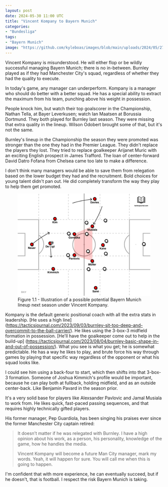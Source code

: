 ```yaml
---
layout: post
date: 2024-05-30 11:00 UTC
title: "Vincent Kompany to Bayern Munich"
categories:
- "Bundesliga"
tags:
- "Bayern Munich"
image: "https://github.com/kyleboas/images/blob/main/uploads/2024/05/27/Image-27May2024_13:53:32.png?raw=true"
---
```


Vincent Kompany is misunderstood. He will either flop or be wildly successful managing Bayern Munich; there is no in-between. Burnley played as if they had Manchester City's squad, regardless of whether they had the quality to execute.

<!---more--->

In today's game, any manager can underperform. Kompany is a manager who should do better with a better squad. He has a special ability to extract the maximum from his team, punching above his weight in possession.

People knock him, but watch their top goalscorer in the Championship, Nathan Tella, at Bayer Leverkusen; watch Ian Maatsen at Borussia Dortmund. They both played for Burnley last season. They were missing that extra quality in the lineup. Wilson Odobert brought some of that, but it's not the same. 

Burnley's lineup in the Championship the season they were promoted was stronger than the one they had in the Premier League. They didn't replace the players they lost. They tried to replace goalkeeper Arijanet Muric with an exciting English prospect in James Trafford. The loan of center-forward David Datro Fofana from Chelsea came too late to make a difference.

I don't think many managers would be able to save them from relegation based on the lower budget they had and the recruitment. Bold choices for young talent didn't pan out. He did completely transform the way they play to help them get promoted. 

<figure>
    <img src="https://github.com/kyleboas/images/blob/main/uploads/2024/05/27/Image-27May2024_13:53:32.png?raw=true">
    <figcaption>Figure 1.1 - Illustration of a possible potential Bayern Munich lineup next season under Vincent Kompany.</figcaption>
</figure> 

Kompany is the default generic positional coach with all the extra stats in leadership. [He uses a high line] (https://tacticsjournal.com/2023/09/03/burnley-sit-too-deep-and-overcommit-to-the-ball-carrier/). He likes using the 3-box-3 midfield formation in possession. [He'll have the goalkeeper come out to help in the build-up] (https://tacticsjournal.com/2023/08/04/burnley-basic-shape-in-and-out-of-possession/). What you see is what you get; he is somewhat predictable. He has a way he likes to play, and brute force his way through games by playing that specific way regardless of the opponent or what his squad looks like. 

I could see him using a back-four to start, which then shifts into that 3-box-3 formation. Someone of Joshua Kimmich's profile would be important, because he can play both at fullback, holding midfield, and as an outside center-back. Like Benjamin Pavard in the season prior. 

It's a very solid base for players like Alexsander Pavlovic and Jamal Musiala to work from. He likes quick, fast-paced passing sequences, and that requires highly technically gifted players.

His former manager, Pep Guardiola, has been singing his praises ever since the former Manchester City captain retired:

> It doesn’t matter if he was relegated with Burnley. I have a high opinion about his work, as a person, his personality, knowledge of the game, how he handles the media.
> 
> Vincent Kompany will become a future Man City manager, mark my words. Yeah, it will happen for sure. You will call me when this is going to happen.

I'm confident that with more experience, he can eventually succeed, but if he doesn't, that is football. I respect the risk Bayern Munich is taking. 